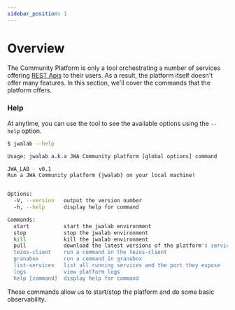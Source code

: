 ```yaml
---
sidebar_position: 1
---
```


# Overview

The Community Platform is only a tool orchestrating a number of services offering [REST Apis](/docs/reference) to their users.
As a result, the platform itself doesn't offer many features. In this section, we'll cover the commands that the platform offers.

### Help

At anytime, you can use the tool to see the available options using the `--help` option.

```sh
$ jwalab --help

Usage: jwalab a.k.a JWA Community platform [global options] command

JWA_LAB - v0.1
Run a JWA Community platform (jwalab) on your local machine!


Options:
  -V, --version   output the version number
  -h, --help      display help for command

Commands:
  start           start the jwalab environment
  stop            stop the jwalab environment
  kill            kill the jwalab environment
  pull            download the latest versions of the platform's services
  tezos-client    run a command in the tezos-client
  granabox        run a command in granabox
  list-services   list all running services and the port they expose
  logs            view platform logs
  help [command]  display help for command
```

These commands allow us to start/stop the platform and do some basic observability.